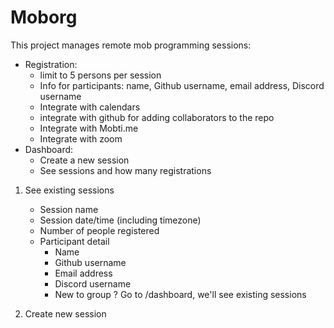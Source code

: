 # Moborg

This project manages remote mob programming sessions:

* Registration:
  + limit to 5 persons per session
  + Info for participants: name, Github username, email address, Discord username
  - Integrate with calendars
  - integrate with github for adding collaborators to the repo
  - Integrate with Mobti.me
  - Integrate with zoom
* Dashboard:
  + Create a new session
  + See sessions and how many registrations
  
1. See existing sessions
   - Session name
   - Session date/time (including timezone)
   - Number of people registered
   - Participant detail
     - Name
     - Github username
     - Email address
     - Discord username
     - New to group ?
Go to /dashboard, we'll see existing sessions

2. Create new session
